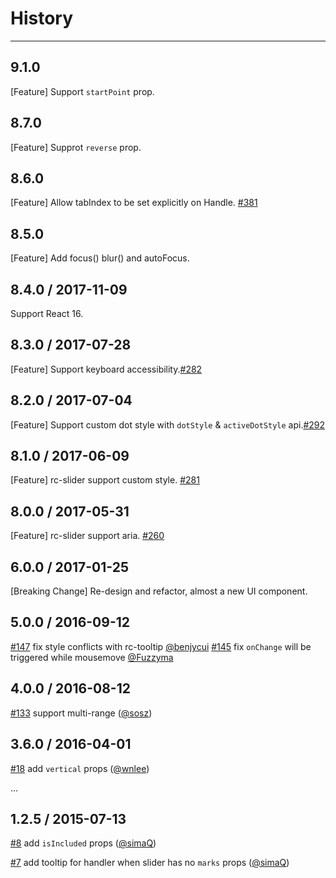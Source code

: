 # History
----

## 9.1.0

[Feature] Support `startPoint` prop.

## 8.7.0

[Feature] Supprot `reverse` prop.

## 8.6.0

[Feature] Allow tabIndex to be set explicitly on Handle. [#381](https://github.com/react-component/slider/pull/381)

## 8.5.0

[Feature] Add focus() blur() and autoFocus.

## 8.4.0 / 2017-11-09

Support React 16.

## 8.3.0 / 2017-07-28

[Feature] Support keyboard accessibility.[#282](https://github.com/react-component/slider/pull/282)

## 8.2.0 / 2017-07-04

[Feature] Support custom dot style with `dotStyle` & `activeDotStyle` api.[#292](https://github.com/react-component/slider/pull/292)

## 8.1.0 / 2017-06-09

[Feature] rc-slider support custom style. [#281](https://github.com/react-component/slider/pull/281)

## 8.0.0 / 2017-05-31

[Feature] rc-slider support aria. [#260](https://github.com/react-component/slider/pull/260/)

## 6.0.0 / 2017-01-25

[Breaking Change] Re-design and refactor, almost a new UI component.

## 5.0.0 / 2016-09-12

[#147](https://github.com/react-component/slider/issues/147) fix style conflicts with rc-tooltip [@benjycui](https://github.com/benjycui)
[#145](https://github.com/react-component/slider/pull/145) fix `onChange` will be triggered while mousemove [@Fuzzyma](https://github.com/Fuzzyma)

## 4.0.0 / 2016-08-12

[#133](https://github.com/react-component/slider/pull/133) support multi-range ([@sosz](https://github.com/sosz))

## 3.6.0 / 2016-04-01

[#18](https://github.com/react-component/slider/issues/18) add `vertical` props ([@wnlee](https://github.com/WNLee))

...

## 1.2.5 / 2015-07-13

[#8](https://github.com/react-component/slider/issues/8) add `isIncluded` props   ([@simaQ](https://github.com/simaQ))

[#7](https://github.com/react-component/slider/issues/7) add tooltip for handler when slider has no `marks` props   ([@simaQ](https://github.com/simaQ))
